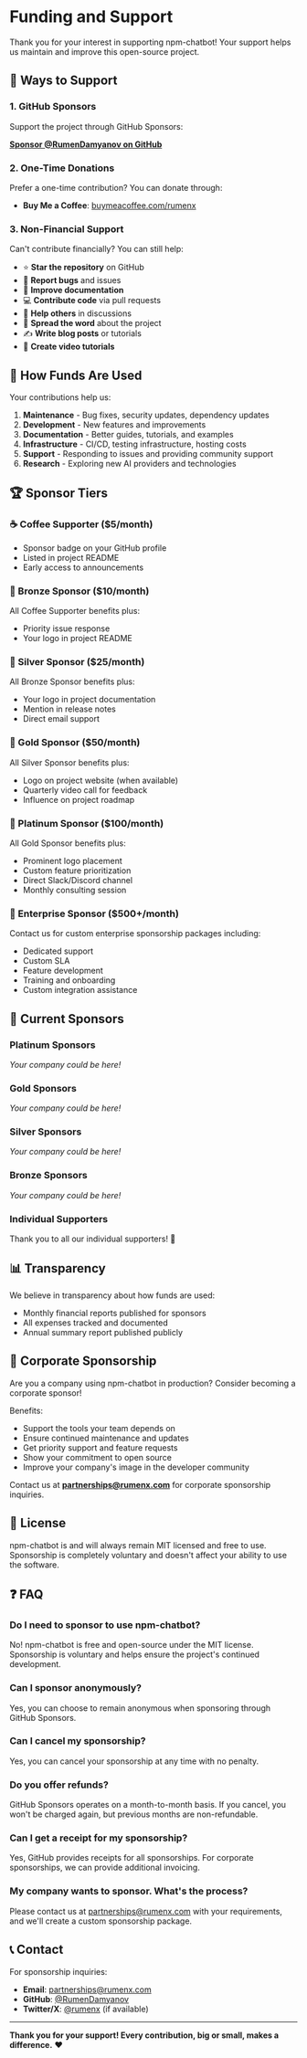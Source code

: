 # Funding and Support

Thank you for your interest in supporting npm-chatbot! Your support helps us
maintain and improve this open-source project.

## 💖 Ways to Support

### 1. GitHub Sponsors

Support the project through GitHub Sponsors:

**[Sponsor @RumenDamyanov on GitHub](https://github.com/sponsors/RumenDamyanov)**

### 2. One-Time Donations

Prefer a one-time contribution? You can donate through:

- **Buy Me a Coffee**:
  [buymeacoffee.com/rumenx](https://buymeacoffee.com/rumenx)

### 3. Non-Financial Support

Can't contribute financially? You can still help:

- ⭐ **Star the repository** on GitHub
- 🐛 **Report bugs** and issues
- 📝 **Improve documentation**
- 💻 **Contribute code** via pull requests
- 💬 **Help others** in discussions
- 📢 **Spread the word** about the project
- ✍️ **Write blog posts** or tutorials
- 🎥 **Create video tutorials**

## 🎯 How Funds Are Used

Your contributions help us:

1. **Maintenance** - Bug fixes, security updates, dependency updates
2. **Development** - New features and improvements
3. **Documentation** - Better guides, tutorials, and examples
4. **Infrastructure** - CI/CD, testing infrastructure, hosting costs
5. **Support** - Responding to issues and providing community support
6. **Research** - Exploring new AI providers and technologies

## 🏆 Sponsor Tiers

### ☕ Coffee Supporter ($5/month)

- Sponsor badge on your GitHub profile
- Listed in project README
- Early access to announcements

### 🌟 Bronze Sponsor ($10/month)

All Coffee Supporter benefits plus:

- Priority issue response
- Your logo in project README

### 🥈 Silver Sponsor ($25/month)

All Bronze Sponsor benefits plus:

- Your logo in project documentation
- Mention in release notes
- Direct email support

### 🥇 Gold Sponsor ($50/month)

All Silver Sponsor benefits plus:

- Logo on project website (when available)
- Quarterly video call for feedback
- Influence on project roadmap

### 💎 Platinum Sponsor ($100/month)

All Gold Sponsor benefits plus:

- Prominent logo placement
- Custom feature prioritization
- Direct Slack/Discord channel
- Monthly consulting session

### 🏢 Enterprise Sponsor ($500+/month)

Contact us for custom enterprise sponsorship packages including:

- Dedicated support
- Custom SLA
- Feature development
- Training and onboarding
- Custom integration assistance

## 🙏 Current Sponsors

<!-- Sponsors will be automatically listed here via GitHub Actions -->

### Platinum Sponsors

_Your company could be here!_

### Gold Sponsors

_Your company could be here!_

### Silver Sponsors

_Your company could be here!_

### Bronze Sponsors

_Your company could be here!_

### Individual Supporters

Thank you to all our individual supporters! 💙

## 📊 Transparency

We believe in transparency about how funds are used:

- Monthly financial reports published for sponsors
- All expenses tracked and documented
- Annual summary report published publicly

## 🤝 Corporate Sponsorship

Are you a company using npm-chatbot in production? Consider becoming a corporate
sponsor!

Benefits:

- Support the tools your team depends on
- Ensure continued maintenance and updates
- Get priority support and feature requests
- Show your commitment to open source
- Improve your company's image in the developer community

Contact us at **partnerships@rumenx.com** for corporate sponsorship inquiries.

## 📜 License

npm-chatbot is and will always remain MIT licensed and free to use. Sponsorship
is completely voluntary and doesn't affect your ability to use the software.

## ❓ FAQ

### Do I need to sponsor to use npm-chatbot?

No! npm-chatbot is free and open-source under the MIT license. Sponsorship is
voluntary and helps ensure the project's continued development.

### Can I sponsor anonymously?

Yes, you can choose to remain anonymous when sponsoring through GitHub Sponsors.

### Can I cancel my sponsorship?

Yes, you can cancel your sponsorship at any time with no penalty.

### Do you offer refunds?

GitHub Sponsors operates on a month-to-month basis. If you cancel, you won't be
charged again, but previous months are non-refundable.

### Can I get a receipt for my sponsorship?

Yes, GitHub provides receipts for all sponsorships. For corporate sponsorships,
we can provide additional invoicing.

### My company wants to sponsor. What's the process?

Please contact us at partnerships@rumenx.com with your requirements, and we'll
create a custom sponsorship package.

## 📞 Contact

For sponsorship inquiries:

- **Email**: partnerships@rumenx.com
- **GitHub**: [@RumenDamyanov](https://github.com/RumenDamyanov)
- **Twitter/X**: [@rumenx](https://twitter.com/rumenx) (if available)

---

**Thank you for your support! Every contribution, big or small, makes a
difference.** ❤️

